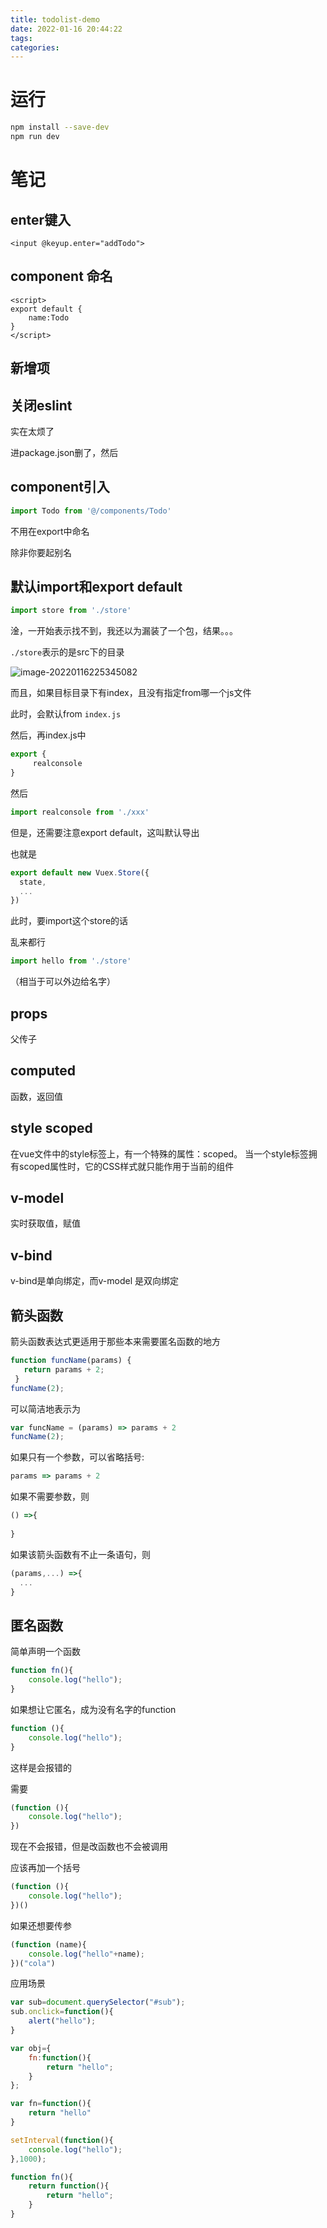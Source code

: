 ```yaml
---
title: todolist-demo
date: 2022-01-16 20:44:22
tags:
categories:
---
```




# 运行

```bash
npm install --save-dev
npm run dev
```





# 笔记

## enter键入

```vue
<input @keyup.enter="addTodo">
```



## component 命名

```vue
<script>
export default {
    name:Todo
}
</script>
```





## 新增项





## 关闭eslint

实在太烦了

进package.json删了，然后



## component引入

```js
import Todo from '@/components/Todo'
```

不用在export中命名

除非你要起别名



## 默认import和export default

```js
import store from './store'
```

淦，一开始表示找不到，我还以为漏装了一个包，结果。。。

`./store`表示的是src下的目录

![image-20220116225345082](https://picgo-freejim.oss-cn-beijing.aliyuncs.com/to_upload/image-20220116225345082.png)



而且，如果目标目录下有index，且没有指定from哪一个js文件

此时，会默认from `index.js`

然后，再index.js中

```js
export {  
     realconsole
}  
```

然后

```js
import realconsole from './xxx'
```

但是，还需要注意export default，这叫默认导出

也就是

```js
export default new Vuex.Store({
  state,
  ...
})
```

此时，要import这个store的话

乱来都行

```js
import hello from './store'
```

（相当于可以外边给名字）





## props

父传子





## computed

函数，返回值





## style scoped

在vue文件中的style标签上，有一个特殊的属性：scoped。 当一个style标签拥有scoped属性时，它的CSS样式就只能作用于当前的组件



## v-model

实时获取值，赋值



## v-bind

v-bind是单向绑定，而v-model 是双向绑定







## 箭头函数

箭头函数表达式更适用于那些本来需要匿名函数的地方

```js
function funcName(params) {
   return params + 2;
 }
funcName(2);
```

可以简洁地表示为

```js
var funcName = (params) => params + 2
funcName(2);
```

如果只有一个参数，可以省略括号: 

```js
params => params + 2
```

如果不需要参数，则

```js
() =>{
  
}
```



如果该箭头函数有不止一条语句，则

```js
(params,...) =>{
  ...
}
```





## 匿名函数

简单声明一个函数

```js
function fn(){
    console.log("hello");
}
```

如果想让它匿名，成为没有名字的function

```js
function (){
    console.log("hello");
}
```

这样是会报错的

需要

```js
(function (){
    console.log("hello");
})
```

现在不会报错，但是改函数也不会被调用

应该再加一个括号

```js
(function (){
    console.log("hello");
})()
```

如果还想要传参

```js
(function (name){
    console.log("hello"+name);
})("cola")
```



应用场景

```js
var sub=document.querySelector("#sub");
sub.onclick=function(){
	alert("hello");
}
```

```js
var obj={
    fn:function(){
        return "hello";
    }
};
```

```js
var fn=function(){
    return "hello"
}
```

```js
setInterval(function(){
    console.log("hello");
},1000);
```

```js
function fn(){
    return function(){
        return "hello";
    }
}
```

